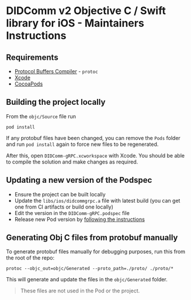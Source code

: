 # DIDComm v2 Objective C / Swift library for iOS - Maintainers Instructions

## Requirements

- [Protocol Buffers Compiler](https://grpc.io/docs/protoc-installation/) - `protoc`
- [Xcode](https://apps.apple.com/us/app/xcode/id497799835?mt=12)
- [CocoaPods](https://cocoapods.org)

## Building the project locally

From the `objc/Source` file run

```
pod install
```

If any protobuf files have been changed, you can remove the `Pods` folder and run `pod install` again to force new files to be regenerated.

After this, open `DIDComm-gRPC.xcworkspace` with Xcode. You should be able to compile the solution and make changes as required.

## Updating a new version of the Podspec

- Ensure the project can be built locally
- Update the `libs/ios/didcommgrpc.a` file with latest build (you can get one from CI artifacts or build one locally)
- Edit the version in the `DIDComm-gRPC.podspec` file
- Release new Pod version by [following the instructions](https://guides.cocoapods.org/making/making-a-cocoapod.html)

## Generating Obj C files from protobuf manually

To generate protobuf files manually for debugging purposes, run this from the root of the repo:

```
protoc --objc_out=objc/Generated --proto_path=./proto/ ./proto/*
```

This will generate and update the files in the `objc/Generated` folder.

> These files are not used in the Pod or the project.